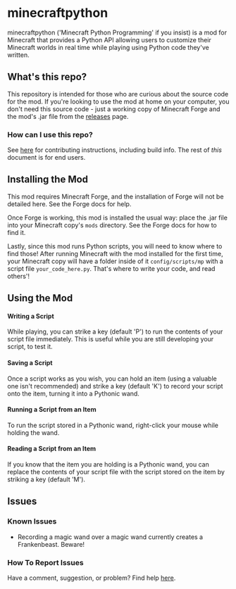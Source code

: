 # minecraftpython
minecraftpython ('Minecraft Python Programming' if you insist) is a mod for Minecraft that provides a Python API allowing users to customize their Minecraft worlds in real time while playing using Python code they've written.
## What's this repo?
This repository is intended for those who are curious about the source code for the mod.  If you're looking to use the mod at home on your computer, you don't need this source code - just a working copy of Minecraft Forge and the mod's .jar file from the [releases](https://github.com/minecraftpython/minecraftpython-mc1.12.2/releases) page.
### How can I use this repo?
See [here](https://github.com/minecraftpython/minecraftpython-mc1.12.2/blob/master/CONTRIBUTING.md) for contributing instructions, including build info.  The rest of *this* document is for end users.

## Installing the Mod
This mod requires Minecraft Forge, and the installation of Forge will not be detailed here.  See the Forge docs for help.

Once Forge is working, this mod is installed the usual way: place the .jar file into your Minecraft copy's `mods` directory.  See the Forge docs for how to find it.

Lastly, since this mod runs Python scripts, you will need to know where to find those!  After running Minecraft with the mod installed for the first time, your Minecraft copy will have a folder inside of it `config/scripts/mp` with a script file `your_code_here.py`.  That's where to write your code, and read others'!

## Using the Mod
#### Writing a Script
While playing, you can strike a key (default 'P') to run the contents of your script file immediately.  This is useful while you are still developing your script, to test it.

#### Saving a Script
Once a script works as you wish, you can hold an item (using a valuable one isn't recommended) and strike a key (default 'K') to record your script onto the item, turning it into a Pythonic wand.

#### Running a Script from an Item
To run the script stored in a Pythonic wand, right-click your mouse while holding the wand.  

#### Reading a Script from an Item
If you know that the item you are holding is a Pythonic wand, you can replace the contents of your script file with the script stored on the item by striking a key (default 'M').

## Issues
### Known Issues
* Recording a magic wand over a magic wand currently creates a Frankenbeast.  Beware!

### How To Report Issues
Have a comment, suggestion, or problem? Find help [here](https://github.com/minecraftpython/minecraftpython-mc1.12.2/issues).